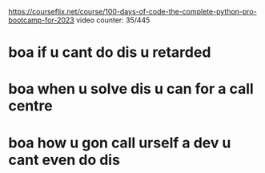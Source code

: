 https://courseflix.net/course/100-days-of-code-the-complete-python-pro-bootcamp-for-2023
video counter: 35/445

# boa if u cant do dis u retarded

# boa when u solve dis u can for a call centre

# boa how u gon call urself a dev u cant even do dis

